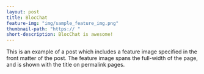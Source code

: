 ```yaml
---
layout: post
title: BlocChat
feature-img: "img/sample_feature_img.png"
thumbnail-path: "https:// "
short-description: BlocChat is awesome!
---
```

This is an example of a post which includes a feature image specified in the front matter of the post. The feature image spans the full-width of the page, and is shown with the title on permalink pages.